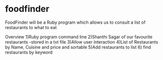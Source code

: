 # foodfinder
FoodFinder will be a Ruby program which allows us to consult a list of restaurants to what to eat

Overview
1)Ruby program command line
2)Shanthi Sagar of our favourite restaurants -stored in a txt file
3)Allow user interaction
4)List of Restaurants by Name, Cuisine and price and sortable
5)Add restaurants to list
6) find restaurants by keyword
